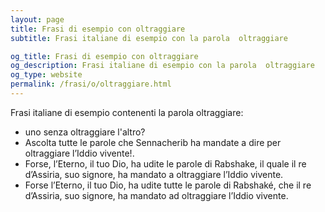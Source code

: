 ```yaml
---
layout: page
title: Frasi di esempio con oltraggiare 
subtitle: Frasi italiane di esempio con la parola  oltraggiare

og_title: Frasi di esempio con oltraggiare 
og_description: Frasi italiane di esempio con la parola  oltraggiare
og_type: website
permalink: /frasi/o/oltraggiare.html
---
```


Frasi italiane di esempio contenenti la parola oltraggiare:


- uno senza oltraggiare l'altro?
- Ascolta tutte le parole che Sennacherib ha mandate a dire per oltraggiare l’Iddio vivente!.
- Forse, l’Eterno, il tuo Dio, ha udite le parole di Rabshake, il quale il re d’Assiria, suo signore, ha mandato a oltraggiare l’Iddio vivente.
- Forse l’Eterno, il tuo Dio, ha udite tutte le parole di Rabshaké, che il re d’Assiria, suo signore, ha mandato ad oltraggiare l’Iddio vivente.
